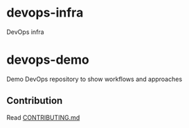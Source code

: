 # devops-infra

DevOps infra

# devops-demo

Demo DevOps repository to show workflows and approaches

## Contribution

Read [CONTRIBUTING.md](CONTRIBUTING.md)
